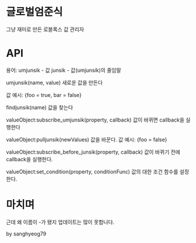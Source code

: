 # 글로벌엄준식

그냥 재미로 만든 로블록스 값 관리자

# API

용어:
umjunsik - 값
junsik - 값(umjunsik)의 줄임말

umjunsik(name, value)
새로운 값을 만든다

값 예시:
{foo = true, bar = false}

findjunsik(name)
값을 찾는다

valueObject:subscribe_umjunsik(property, callback)
값이 바뀌면 callback을 실행한다

valueObject:pulljunsik(newValues)
값을 바꾼다.
값 예시: {foo = false}

valueObject:subscribe_before_junsik(property, callback)
값이 바뀌기 전에 callback을 실행한다.

valueObject:set_condition(property, conditionFunc)
값의 대한 조건 함수를 설정한다.

# 마치며
근데 왜 이름이 -가 됐지
업데이트는 많이 못합니다.

by sanghyeog79

